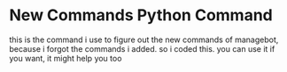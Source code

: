 # New Commands Python Command

this is the command i use to figure out the new commands of managebot, because i forgot the commands i added. so i coded this.
you can use it if you want, it might help you too
